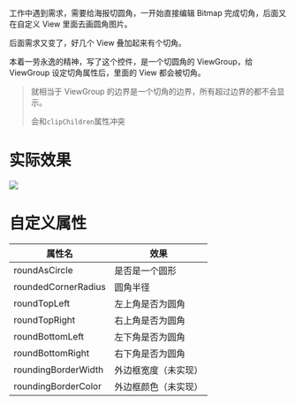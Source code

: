 工作中遇到需求，需要给海报切圆角，一开始直接编辑 Bitmap 完成切角，后面又在自定义 View 里面去画圆角图片。

后面需求又变了，好几个 View 叠加起来有个切角。

本着一劳永逸的精神，写了这个控件，是一个切圆角的 ViewGroup，给 ViewGroup 设定切角属性后，里面的 View 都会被切角。

> 就相当于 ViewGroup 的边界是一个切角的边界，所有超过边界的都不会显示。
>
> 会和`clipChildren`属性冲突

# 实际效果

![](https://ws4.sinaimg.cn/large/006tKfTcly1fqava7owkbj30vi0k0q5r.jpg)

# 自定义属性

| 属性名              | 效果                 |
| ------------------- | -------------------- |
| roundAsCircle       | 是否是一个圆形       |
| roundedCornerRadius | 圆角半径             |
| roundTopLeft        | 左上角是否为圆角     |
| roundTopRight       | 右上角是否为圆角     |
| roundBottomLeft     | 左下角是否为圆角     |
| roundBottomRight    | 右下角是否为圆角     |
| roundingBorderWidth | 外边框宽度（未实现） |
| roundingBorderColor | 外边框颜色（未实现） |

